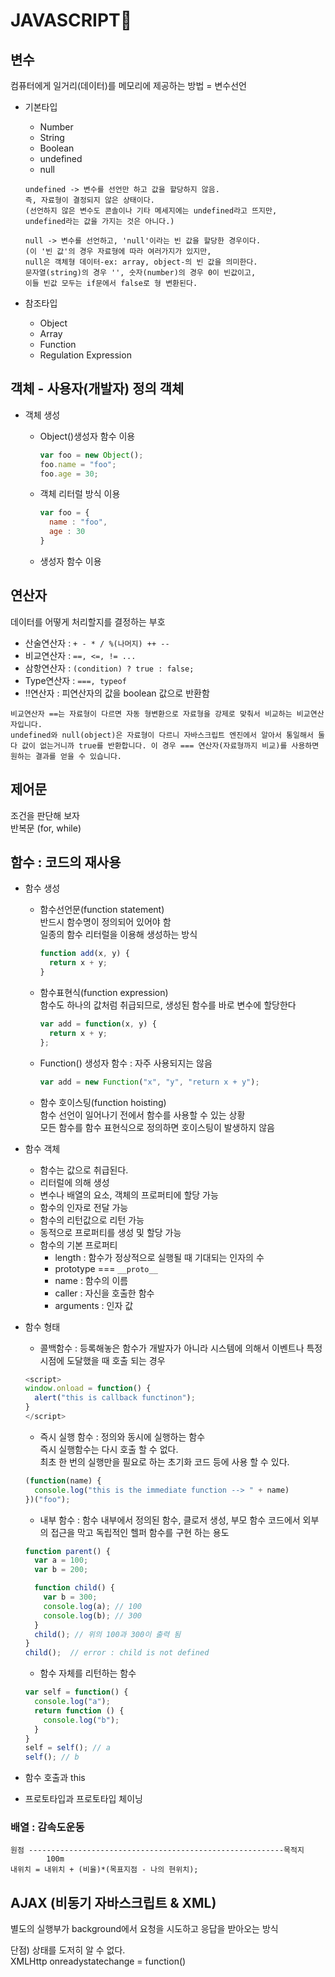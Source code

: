 # JAVASCRIPT

## 변수

컴퓨터에게 일거리(데이터)를 메모리에 제공하는 방법 =  변수선언

- 기본타입
  - Number
  - String
  - Boolean
  - undefined
  - null
  ```
  undefined -> 변수를 선언만 하고 값을 할당하지 않음.
  즉, 자료형이 결정되지 않은 상태이다.
  (선언하지 않은 변수도 콘솔이나 기타 메세지에는 undefined라고 뜨지만,
  undefined라는 값을 가지는 것은 아니다.)

  null -> 변수를 선언하고, 'null'이라는 빈 값을 할당한 경우이다.
  (이 '빈 값'의 경우 자료형에 따라 여러가지가 있지만,
  null은 객체형 데이터-ex: array, object-의 빈 값을 의미한다.
  문자열(string)의 경우 '', 숫자(number)의 경우 0이 빈값이고,
  이들 빈값 모두는 if문에서 false로 형 변환된다.
  ```

- 참조타입
  - Object
  - Array
  - Function
  - Regulation Expression

## 객체 - 사용자(개발자) 정의 객체

- 객체 생성
  - Object()생성자 함수 이용
    ```javascript
    var foo = new Object();
    foo.name = "foo";
    foo.age = 30;
    ```

  - 객체 리터럴 방식 이용
    ```javascript
    var foo = {
      name : "foo",
      age : 30
    }
    ```

  - 생성자 함수 이용

## 연산자

데이터를 어떻게 처리할지를 결정하는 부호

- 산술연산자 : `+ - * / %(나머지) ++ --`  
- 비교연산자 : `==, <=, != ...`  
- 삼항연산자 : `(condition) ? true : false;`  
- Type연산자 : `===, typeof`
- !!연산자 : 피연산자의 값을 boolean 값으로 반환함

```
비교연산자 ==는 자료형이 다르면 자동 형변환으로 자료형을 강제로 맞춰서 비교하는 비교연산자입니다.
undefined와 null(object)은 자료형이 다르니 자바스크립트 엔진에서 알아서 통일해서 둘다 값이 없는거니까 true를 반환합니다. 이 경우 === 연산자(자료형까지 비교)를 사용하면 원하는 결과를 얻을 수 있습니다.
```

## 제어문

조건을 판단해 보자  
반복문 (for, while)  

## 함수 : 코드의 재사용

- 함수 생성
  - 함수선언문(function statement)  
    반드시 함수명이 정의되어 있어야 함  
    일종의 함수 리터럴을 이용해 생성하는 방식
    ```javascript
    function add(x, y) {
      return x + y;
    }
    ```

  - 함수표현식(function expression)  
    함수도 하나의 값처럼 취급되므로, 생성된 함수를 바로 변수에 할당한다
    ```javascript
    var add = function(x, y) {
      return x + y;
    };
    ```

  - Function() 생성자 함수 : 자주 사용되지는 않음
    ```javascript
    var add = new Function("x", "y", "return x + y");
    ```

  - 함수 호이스팅(function hoisting)  
    함수 선언이 일어나기 전에서 함수를 사용할 수 있는 상황  
    모든 함수를 함수 표현식으로 정의하면 호이스팅이 발생하지 않음

- 함수 객체
  - 함수는 값으로 취급된다.
  - 리터럴에 의해 생성
  - 변수나 배열의 요소, 객체의 프로퍼티에 할당 가능
  - 함수의 인자로 전달 가능
  - 함수의 리턴값으로 리턴 가능
  - 동적으로 프로퍼티를 생성 및 할당 가능
  - 함수의 기본 프로퍼티
    - length : 함수가 정상적으로 실행될 때 기대되는 인자의 수
    - prototype === `__proto__`
    - name : 함수의 이름
    - caller : 자신을 호출한 함수
    - arguments : 인자 값

- 함수 형태
  - 콜백함수 : 등록해놓은 함수가 개발자가 아니라 시스템에 의해서 이벤트나 특정 시점에 도달했을 때 호출 되는 경우
  ```javascript
  <script>
  window.onload = function() {
    alert("this is callback functinon");
  }
  </script>
  ```
  - 즉시 실행 함수 : 정의와 동시에 실행하는 함수  
    즉시 실행함수는 다시 호출 할 수 없다.  
    최초 한 번의 실행만을 필요로 하는 초기화 코드 등에 사용 할 수 있다.
  ```javascript
  (function(name) {
    console.log("this is the immediate function --> " + name)
  })("foo");
  ```
  - 내부 함수 : 함수 내부에서 정의된 함수, 클로저 생성, 부모 함수 코드에서 외부의 접근을 막고 독립적인 헬퍼 함수를 구현 하는 용도
  ```javascript
  function parent() {
    var a = 100;
    var b = 200;

    function child() {
      var b = 300;
      console.log(a); // 100
      console.log(b); // 300
    }
    child(); // 위의 100과 300이 출력 됨
  }
  child();  // error : child is not defined
  ```
  - 함수 자체를 리턴하는 함수
  ```javascript
  var self = function() {
    console.log("a");
    return function () {
      console.log("b");
    }
  }
  self = self(); // a
  self(); // b
  ```

- 함수 호출과 this

- 프로토타입과 프로토타입 체이닝

### 배열 : 감속도운동

```
원점 ---------------------------------------------------------목적지
        100m
내위치 = 내위치 + (비율)*(목표지점 - 나의 현위치);
```

## AJAX (비동기 자바스크립트 & XML)

별도의 실행부가 background에서 요청을 시도하고 응답을 받아오는 방식

단점) 상태를 도저히 알 수 없다.  
XMLHttp onreadystatechange = function()
